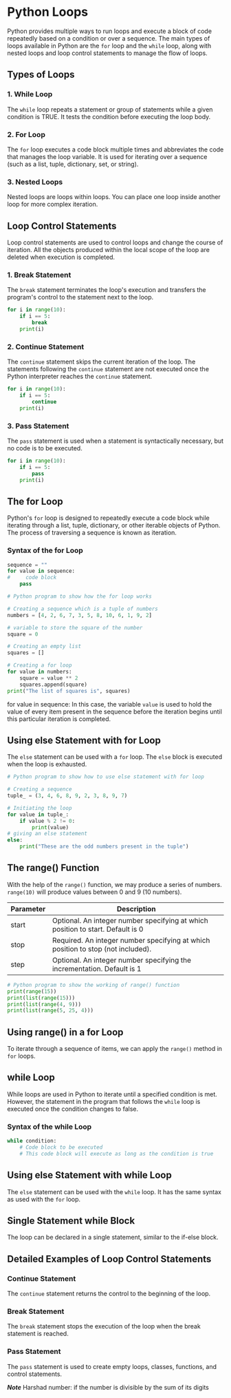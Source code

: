 # Python Loops

Python provides multiple ways to run loops and execute a block of code repeatedly based on a condition or over a sequence. The main types of loops available in Python are the `for` loop and the `while` loop, along with nested loops and loop control statements to manage the flow of loops.

## Types of Loops

### 1. While Loop
The `while` loop repeats a statement or group of statements while a given condition is TRUE. It tests the condition before executing the loop body.

### 2. For Loop
The `for` loop executes a code block multiple times and abbreviates the code that manages the loop variable. It is used for iterating over a sequence (such as a list, tuple, dictionary, set, or string).

### 3. Nested Loops
Nested loops are loops within loops. You can place one loop inside another loop for more complex iteration.

## Loop Control Statements
Loop control statements are used to control loops and change the course of iteration. All the objects produced within the local scope of the loop are deleted when execution is completed.

### 1. Break Statement
The `break` statement terminates the loop's execution and transfers the program's control to the statement next to the loop.

```python
for i in range(10):
    if i == 5:
        break
    print(i)
```
### 2. Continue Statement
The `continue` statement skips the current iteration of the loop. The statements following the `continue` statement are not executed once the Python interpreter reaches the `continue` statement.

```python
for i in range(10):
    if i == 5:
        continue
    print(i)
```

### 3. Pass Statement
The `pass` statement is used when a statement is syntactically necessary, but no code is to be executed.

```python
for i in range(10):
    if i == 5:
        pass
    print(i)
```

## The for Loop
Python's `for` loop is designed to repeatedly execute a code block while iterating through a list, tuple, dictionary, or other iterable objects of Python. The process of traversing a sequence is known as iteration.

### Syntax of the for Loop
```python
sequence = ""
for value in sequence:
#     code block
    pass
```
```python
# Python program to show how the for loop works

# Creating a sequence which is a tuple of numbers
numbers = [4, 2, 6, 7, 3, 5, 8, 10, 6, 1, 9, 2]

# variable to store the square of the number
square = 0

# Creating an empty list
squares = []

# Creating a for loop
for value in numbers:
    square = value ** 2
    squares.append(square)
print("The list of squares is", squares)
```

for value in sequence:
In this case, the variable `value` is used to hold the value of every item present in the sequence before the iteration begins until this particular iteration is completed.

## Using else Statement with for Loop
The `else` statement can be used with a `for` loop. The `else` block is executed when the loop is exhausted.
```python
# Python program to show how to use else statement with for loop

# Creating a sequence
tuple_ = (3, 4, 6, 8, 9, 2, 3, 8, 9, 7)

# Initiating the loop
for value in tuple_:
    if value % 2 != 0:
        print(value)
# giving an else statement
else:
    print("These are the odd numbers present in the tuple")

```
## The range() Function
With the help of the `range()` function, we may produce a series of numbers. `range(10)` will produce values between 0 and 9 (10 numbers).


| Parameter | Description |
|-----------|-------------|
| start     | Optional. An integer number specifying at which position to start. Default is 0 |
| stop      | Required. An integer number specifying at which position to stop (not included). |
| step      | Optional. An integer number specifying the incrementation. Default is 1 |

```python
# Python program to show the working of range() function
print(range(15))
print(list(range(15)))
print(list(range(4, 9)))
print(list(range(5, 25, 4)))
```

## Using range() in a for Loop
To iterate through a sequence of items, we can apply the `range()` method in `for` loops.

## while Loop
While loops are used in Python to iterate until a specified condition is met. However, the statement in the program that follows the `while` loop is executed once the condition changes to false.

### Syntax of the while Loop
```python
while condition:
    # Code block to be executed
    # This code block will execute as long as the condition is true
```
## Using else Statement with while Loop
The `else` statement can be used with the `while` loop. It has the same syntax as used with the `for` loop.

## Single Statement while Block
The loop can be declared in a single statement, similar to the if-else block.

## Detailed Examples of Loop Control Statements

### Continue Statement
The `continue` statement returns the control to the beginning of the loop.

### Break Statement
The `break` statement stops the execution of the loop when the break statement is reached.

### Pass Statement
The `pass` statement is used to create empty loops, classes, functions, and control statements.


***Note***
Harshad number: if the number is divisible by the sum of its digits




